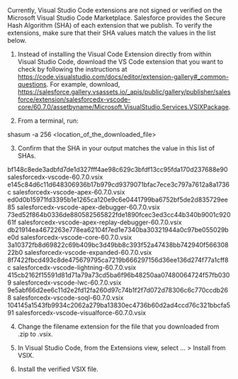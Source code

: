 Currently, Visual Studio Code extensions are not signed or verified on the
Microsoft Visual Studio Code Marketplace. Salesforce provides the Secure Hash
Algorithm (SHA) of each extension that we publish. To verify the extensions,
make sure that their SHA values match the values in the list below.

1. Instead of installing the Visual Code Extension directly from within Visual
   Studio Code, download the VS Code extension that you want to check by
   following the instructions at
   https://code.visualstudio.com/docs/editor/extension-gallery#_common-questions.
   For example, download,
   https://salesforce.gallery.vsassets.io/_apis/public/gallery/publisher/salesforce/extension/salesforcedx-vscode-core/60.7.0/assetbyname/Microsoft.VisualStudio.Services.VSIXPackage.

2. From a terminal, run:

shasum -a 256 <location_of_the_downloaded_file>

3. Confirm that the SHA in your output matches the value in this list of SHAs.

bf148c8ede3adbfd7de1d327fff4ae98c629c3bfdf13cc95fda170d237688e90  salesforcedx-vscode-60.7.0.vsix
e145c84d6c11d648306936b17b979cd9379071bfac7ece3c797a7612a8a1736c  salesforcedx-vscode-apex-60.7.0.vsix
ed0d0b15971fd3395b1e1265ca120e9c6e0441799ba6752bf5de2d835729ee85  salesforcedx-vscode-apex-debugger-60.7.0.vsix
73ed52f864b0336de880582565822fde1890fcec3ed3cc44b340b9001c92061f  salesforcedx-vscode-apex-replay-debugger-60.7.0.vsix
db21914ea4672263e778ea62104f7ed1e7340ba30321944a0c97be055029be0d  salesforcedx-vscode-core-60.7.0.vsix
3a10372fb8d69822c69b409bc3d49bb8c393f52a47438bb742940f56630822b0  salesforcedx-vscode-expanded-60.7.0.vsix
8f7422fbcd493c8de475679795ca7219b666297156d36ee136d274f77a1cff8c  salesforcedx-vscode-lightning-60.7.0.vsix
415cb2162f15591d81d71a79a73cd5ba6f96b48250aa07480064724f57fb0309  salesforcedx-vscode-lwc-60.7.0.vsix
9e5abf66d2ee6c11d2e2fd12fa260d97c74b1f2f7d072d78306c6c770ccdb268  salesforcedx-vscode-soql-60.7.0.vsix
104145a1543fb9934c2062a279ba13830ec4736b60d2ad4ccd76c321bbcfa591  salesforcedx-vscode-visualforce-60.7.0.vsix


4. Change the filename extension for the file that you downloaded from .zip to
.vsix.

5. In Visual Studio Code, from the Extensions view, select ... > Install from
VSIX.

6. Install the verified VSIX file.

